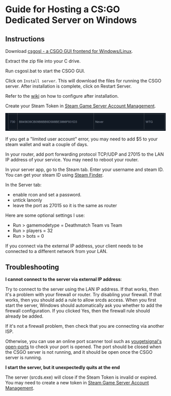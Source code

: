 # Guide for Hosting a CS:GO Dedicated Server on Windows

## Instructions

Download [csgosl - a CSGO GUI frontend for Windows/Linux](https://github.com/lenosisnickerboa/csgosl/releases).

Extract the zip file into your C drive.

Run csgosl.bat to start the CSGO GUI.

Click on `Install server`. This will download the files for running the CSGO server. After installation is complete, click on Restart Server.

Refer to the [wiki](https://github.com/lenosisnickerboa/csgosl/wiki) on how to configure after installation.

Create your Steam Token in [Steam Game Server Account Management](https://steamcommunity.com/dev/managegameservers).

![game-server-token](/images/game-server-token.png)

If you get a "limited user account" error, you may need to add $5 to your steam wallet and wait a couple of days.

In your router, add port forwarding protocol TCP/UDP and 27015 to the LAN IP address of your service. You may need to reboot your router.

In your server app, go to the Steam tab. Enter your username and steam ID. You can get your steam ID using [Steam Finder](www.steamidfinder.com).

In the Server tab:
* enable rcon and set a password.
* untick lanonly
* leave the port as 27015 so it is the same as router

Here are some optional settings I use:
* Run > gamemodetype = Deathmatch Team vs Team
* Run > players = 32
* Run > bots = 0

If you connect via the external IP address, your client needs to be connected to a different network from your LAN.

## Troubleshooting

**I cannot connect to the server via external IP address**:

Try to connect to the server using the LAN IP address. If that works, then it's a problem with your firewall or router. Try disabling your firewall. If that works, then you should add a rule to allow srcds access. When you first start the server, Windows should automatically ask you whether to add the firewall configuration. If you clicked Yes, then the firewall rule should already be added.

If it's not a firewall problem, then check that you are connecting via another ISP.

Otherwise, you can use an online port scanner tool such as [yougetsignal's open-ports](https://www.yougetsignal.com/tools/open-ports/) to check your port is opened. The port should be closed when the CSGO server is not running, and it should be open once the CSGO server is running.

**I start the server, but it unexpectedly quits at the end**

The server (srcds.exe) will close if the Steam Token is invalid or expired. You may need to create a new token in [Steam Game Server Account Management](https://steamcommunity.com/dev/managegameservers).